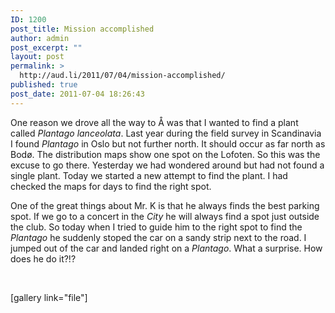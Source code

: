 ```yaml
---
ID: 1200
post_title: Mission accomplished
author: admin
post_excerpt: ""
layout: post
permalink: >
  http://aud.li/2011/07/04/mission-accomplished/
published: true
post_date: 2011-07-04 18:26:43
---
```

One reason we drove all the way to Å was that I wanted to find a plant called <em>Plantago lanceolata</em>. Last year during the field survey in Scandinavia I found <em>Plantago</em> in Oslo but not further north. It should occur as far north as Bodø. The distribution maps show one spot on the Lofoten. So this was the excuse to go there. Yesterday we had wondered around but had not found a single plant. Today we started a new attempt to find the plant. I had checked the maps for days to find the right spot.

One of the great things about Mr. K is that he always finds the best parking spot. If we go to a concert in the <em>City</em> he will always find a spot just outside the club. So today when I tried to guide him to the right spot to find the <em>Plantago</em> he suddenly stoped the car on a sandy strip next to the road. I jumped out of the car and landed right on a <em>Plantago</em>. What a surprise. How does he do it?!?

&nbsp;

[gallery link="file"]

&nbsp;